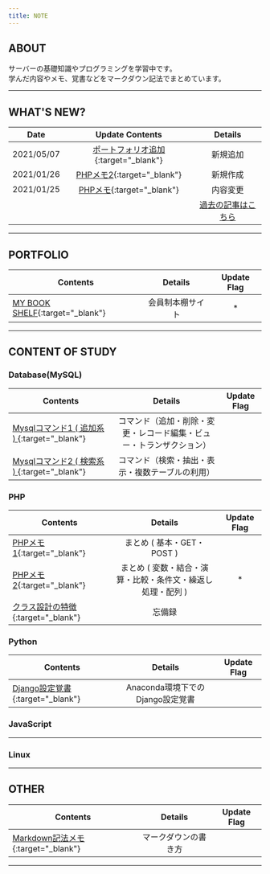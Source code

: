 ```yaml
---
title: NOTE
---
```

## ABOUT


サーバーの基礎知識やプログラミングを学習中です。  
学んだ内容やメモ、覚書などをマークダウン記法でまとめています。

---
## WHAT'S NEW?

|Date|Update Contents|Details|
|---|:-:|:-:|
|2021/05/07|  [ポートフォリオ追加](portforio/pf_MyBookShelf.md){:target="_blank"}|新規追加|
|2021/01/26|  [PHPメモ2](php/php_memo2.md){:target="_blank"}|新規作成|
|2021/01/25|  [PHPメモ](php/php_memo.md){:target="_blank"}|内容変更|
|||[過去の記事はこちら](old.md)|


---  

## PORTFOLIO

|Contents|Details|Update Flag|
|---|:-:|:-:|
| [MY BOOK SHELF](portforio/pf_MyBookShelf.md){:target="_blank"}|会員制本棚サイト|*|

---

## CONTENT OF STUDY 

### Database(MySQL) 

|Contents|Details|Update Flag|
|---|:-:|:-:|
| [Mysqlコマンド1 ( 追加系 ) ](mysql/com_adm.md){:target="_blank"}|コマンド（追加・削除・変更・レコード編集・ビュー・トランザクション）||
| [Mysqlコマンド2 ( 検索系 ) ](mysql/com_sed.md){:target="_blank"}|コマンド（検索・抽出・表示・複数テーブルの利用）||

### PHP

|Contents|Details|Update Flag|
|---|:-:|:-:|
| [PHPメモ1](php/php_memo.md){:target="_blank"}|まとめ ( 基本・GET・POST ) ||
| [PHPメモ2](php/php_memo2.md){:target="_blank"}|まとめ ( 変数・結合・演算・比較・条件文・繰返し処理・配列 ) |*|
| [クラス設計の特徴](php/class_design.md){:target="_blank"}|忘備録||

### Python  

|Contents|Details|Update Flag|
|---|:-:|:-:|
| [Django設定覚書](python/django_kakeibo_info){:target="_blank"}|Anaconda環境下でのDjango設定覚書||

### JavaScript  

---

### Linux  



---

## OTHER

|Contents|Details|Update Flag|
|---|:-:|:-:|
| [Markdown記法メモ](markdown.md){:target="_blank"}|マークダウンの書き方||

---

<!-- Last update:2021/01/20 -->